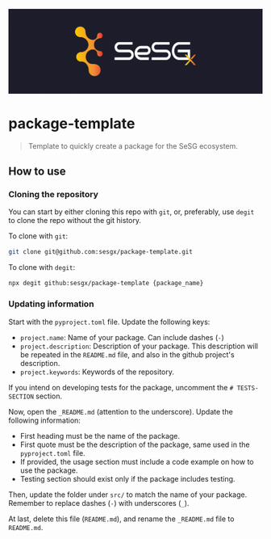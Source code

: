 ![sesgx logo](sesgx_header.png)

# package-template

> Template to quickly create a package for the SeSG ecosystem.

## How to use

### Cloning the repository

You can start by either cloning this repo with `git`, or, preferably, use `degit` to clone the repo without the git history.

To clone with `git`:

```sh
git clone git@github.com:sesgx/package-template.git
```

To clone with `degit`:

```sh
npx degit github:sesgx/package-template {package_name}
```

### Updating information

Start with the `pyproject.toml` file. Update the following keys:

- `project.name`: Name of your package. Can include dashes (`-`)
- `project.description`: Description of your package. This description will be repeated in the `README.md` file, and also in the github project's description.
- `project.keywords`: Keywords of the repository.

If you intend on developing tests for the package, uncomment the `# TESTS-SECTION` section.

Now, open the `_README.md` (attention to the underscore). Update the following information:

- First heading must be the name of the package.
- First quote must be the description of the package, same used in the `pyproject.toml` file.
- If provided, the usage section must include a code example on how to use the package.
- Testing section should exist only if the package includes testing.

Then, update the folder under `src/` to match the name of your package. Remember to replace dashes (`-`) with underscores (`_`).

At last, delete this file (`README.md`), and rename the `_README.md` file to `README.md`.